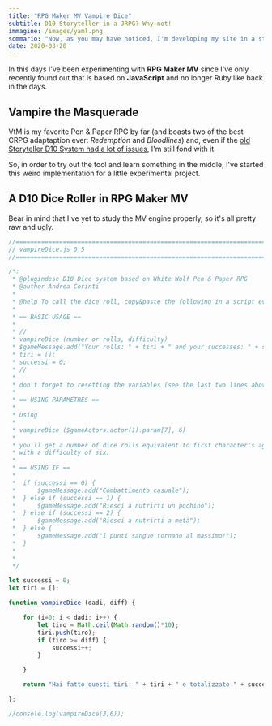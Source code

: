 ```yaml
---
title: "RPG Maker MV Vampire Dice" 
subtitle: D10 Storyteller in a JRPG? Why not!
immagine: /images/yaml.png
sommario: "Now, as you may have noticed, I'm developing my site in a strange mix between Italian and English pages..."
date: 2020-03-20
---
```


In this days I've been experimenting with **RPG Maker MV** since I've only recently found out that is based on **JavaScript** and no longer Ruby like back in the days.

## Vampire the Masquerade

VtM is my favorite Pen & Paper RPG by far (and boasts two of the best CRPG adaptaption ever: _Redemption_ and _Bloodlines_) and, even if the [old Storyteller D10 System had a lot of issues](https://forum.rpg.net/index.php?threads/exalted-why-do-people-say-its-the-storyteller-system-thats-the-problem.594575/), I'm still fond with it.

So, in order to try out the tool and learn something in the middle, I've started this weird implementation for a little experimental project.

## A D10 Dice Roller in RPG Maker MV

Bear in mind that I've yet to study the MV engine properly, so it's all pretty raw and ugly.

```javascript
//=============================================================================
// vampireDice.js 0.5
//=============================================================================

/*:
 * @plugindesc D10 Dice system based on White Wolf Pen & Paper RPG 
 * @author Andrea Corinti
 *
 * @help To call the dice roll, copy&paste the following in a script event:
 * 
 * == BASIC USAGE ==
 * 
 * //
 * vampireDice (number or rolls, difficulty)
 * $gameMessage.add("Your rolls: " + tiri + " and your successes: " + successi);
 * tiri = [];
 * successi = 0;
 * //
 * 
 * don't forget to resetting the variables (see the last two lines above)
 * 
 * == USING PARAMETRES ==
 * 
 * Using 
 * 
 * vampireDice ($gameActors.actor(1).param[7], 6)
 *  
 * you'll get a number of dice rolls equivalent to first character's agility value, 
 * with a difficulty of six.
 * 
 * == USING IF ==
 * 
 *  if (successi == 0) {
 *      $gameMessage.add("Combattimento casuale");
 *  } else if (successi == 1) {
 *      $gameMessage.add("Riesci a nutrirti un pochino");
 *  } else if (successi == 2) {
 *      $gameMessage.add("Riesci a nutrirti a metà");
 *  } else {
 *      $gameMessage.add("I punti sangue tornano al massimo!");
 *  }
 * 
 * 
 */

let successi = 0;
let tiri = [];

function vampireDice (dadi, diff) {

    for (i=0; i < dadi; i++) {
        let tiro = Math.ceil(Math.random()*10);
        tiri.push(tiro);
        if (tiro >= diff) {
            successi++;
        }

    }

    return "Hai fatto questi tiri: " + tiri + " e totalizzato " + successi + " successi.";

};

//console.log(vampireDice(3,6));
```